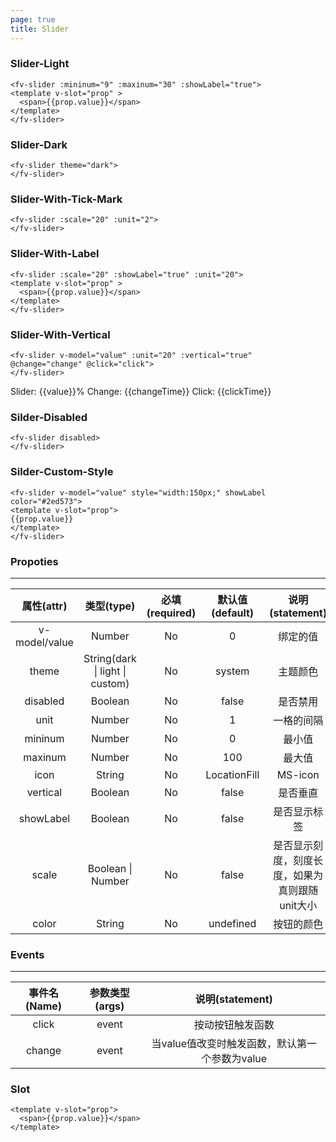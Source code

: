 ```yaml
---
page: true
title: Slider
---
```


<script>
  export default {
    data(){
      return {
        value:50,
        changeTime:0,
        clickTime:0
      }
    },
    methods:{
      change(){
        this.changeTime++;
      },
      click(){
        this.clickTime++;
      }
    }
  }
</script>

### Slider-Light
   

   

<ClientOnly>
<fv-slider :mininum="9" :maxinum="30" :showLabel="true">
<template v-slot="prop" >
  <span>{{prop.value}}</span>
</template>
</fv-slider>
</ClientOnly>

```vue
<fv-slider :mininum="9" :maxinum="30" :showLabel="true">
<template v-slot="prop" >
  <span>{{prop.value}}</span>
</template>
</fv-slider>
```

### Slider-Dark


<ClientOnly>
<fv-slider theme="dark">
</fv-slider>
</ClientOnly>

```vue
<fv-slider theme="dark">
</fv-slider>
```

### Slider-With-Tick-Mark


<ClientOnly>
<fv-slider :scale="20" :unit="2">
</fv-slider>
</ClientOnly>

```vue
<fv-slider :scale="20" :unit="2">
</fv-slider>
```

### Slider-With-Label


<ClientOnly>
<fv-slider :scale="20" :showLabel="true" :unit="20">
<template v-slot="prop" >
  <span>{{prop.value}}</span>
</template>
</fv-slider>
</ClientOnly>

```vue
<fv-slider :scale="20" :showLabel="true" :unit="20">
<template v-slot="prop" >
  <span>{{prop.value}}</span>
</template>
</fv-slider>
```

### Slider-With-Vertical


<ClientOnly>
<fv-slider v-model="value" :unit="20" :vertical="true" @change="change" @click="click">
</fv-slider>
</ClientOnly>

```vue
<fv-slider v-model="value" :unit="20" :vertical="true" @change="change" @click="click">
</fv-slider>
```
Slider: {{value}}%  Change: {{changeTime}} Click: {{clickTime}}


### Silder-Disabled

<ClientOnly>
<fv-slider disabled>
</fv-slider>
</ClientOnly> 

```vue
<fv-slider disabled>
</fv-slider> 
```

### Silder-Custom-Style

<ClientOnly>
<fv-slider v-model="value" style="width:150px;" showLabel color="#2ed573">
<template v-slot="prop">
{{prop.value}}
</template>
</fv-slider>
</ClientOnly>  

```vue
<fv-slider v-model="value" style="width:150px;" showLabel color="#2ed573">
<template v-slot="prop">
{{prop.value}}
</template>
</fv-slider>  
```


### Propoties
---
|  属性(attr)   |           类型(type)            | 必填(required) | 默认值(default) |                说明(statement)                 |
|:-------------:|:-------------------------------:|:--------------:|:---------------:|:----------------------------------------------:|
| v-model/value |             Number              |       No       |        0        |                    绑定的值                    |
|     theme     | String(dark \| light \| custom) |       No       |     system      |                    主题颜色                    |
|   disabled    |             Boolean             |       No       |      false      |                    是否禁用                    |
|     unit      |             Number              |       No       |        1        |                   一格的间隔                   |
|    mininum    |             Number              |       No       |        0        |                     最小值                     |
|    maxinum    |             Number              |       No       |       100       |                     最大值                     |
|     icon      |             String              |       No       |  LocationFill   |                    MS-icon                     |
|   vertical    |             Boolean             |       No       |      false      |                    是否垂直                    |
|   showLabel   |             Boolean             |       No       |      false      |                  是否显示标签                  |
|     scale     |        Boolean \| Number        |       No       |      false      | 是否显示刻度，刻度长度，如果为真则跟随unit大小 |
|     color     |             String              |       No       |    undefined    |                   按钮的颜色                   |

### Events
---
| 事件名(Name) | 参数类型(args) |                说明(statement)                 |
|:------------:|:--------------:|:----------------------------------------------:|
|    click     |     event      |                按动按钮触发函数                |
|    change    |     event      | 当value值改变时触发函数，默认第一个参数为value |

### Slot
``` vue
<template v-slot="prop">
  <span>{{prop.value}}</span>
</template>
```

